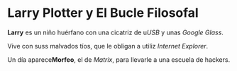 # Larry Plotter y El Bucle Filosofal

**Larry** es un niño huérfano con una cicatriz de u*USB* y unas *Google Glass*.

Vive con suss malvados tíos, que le obligan a utiliz *Internet Explorer*.

Un día aparece**Morfeo**, el de *Matrix*, para llevarle a una escuela de hackers.
